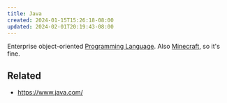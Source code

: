 ```yaml
---
title: Java
created: 2024-01-15T15:26:18-08:00
updated: 2024-02-01T20:19:43-08:00
---
```


Enterprise object-oriented [Programming Language](Programming%20Language.md). Also [Minecraft](Minecraft.md), so it's fine.

## Related

* https://www.java.com/
